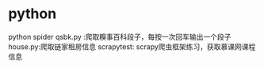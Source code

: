 # python
python spider
qsbk.py :爬取糗事百科段子，每按一次回车输出一个段子
house.py:爬取链家租房信息
scrapytest: scrapy爬虫框架练习，获取慕课网课程信息

